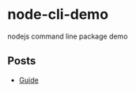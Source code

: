 # node-cli-demo
nodejs command line package demo

## Posts
- [Guide](https://medium.com/netscape/a-guide-to-create-a-nodejs-command-line-package-c2166ad0452e)
